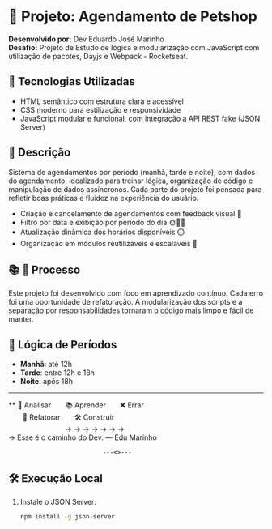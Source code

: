 # 📅 Projeto:  Agendamento de Petshop 


**Desenvolvido por:** Dev Eduardo José Marinho  
**Desafio:** Projeto  de Estudo de lógica e modularização com JavaScript com utilização de pacotes, Dayjs  e Webpack - Rocketseat.


## 🚀 Tecnologias Utilizadas

- HTML semântico com estrutura clara e acessível  
- CSS moderno para estilização e responsividade  
- JavaScript modular e funcional, com integração a API REST fake (JSON Server)


## 🎯 Descrição

Sistema de agendamentos por período (manhã, tarde e noite), com dados do agendamento, idealizado para treinar lógica, organização de código e manipulação de dados assíncronos. Cada parte do projeto foi pensada para refletir boas práticas e fluidez na experiência do usuário.


- Criação e cancelamento de agendamentos com feedback visual 🔄  
- Filtro por data e exibição por período do dia 🌞🌇🌙  
- Atualização dinâmica dos horários disponíveis ⏱️  
- Organização em módulos reutilizáveis e escaláveis 🧩  


## 📚 🧱 Processo

Este projeto foi desenvolvido com foco em aprendizado contínuo. 
Cada erro foi uma oportunidade de refatoração. 
A modularização dos scripts e a separação por responsabilidades tornaram o código mais limpo e fácil de manter.


## 🧠 Lógica de Períodos

- **Manhã**: até 12h  
- **Tarde**: entre 12h e 18h  
- **Noite**: após 18h  

------------------------------------
**
🧠 Analisar  📚 Aprender  ❌ Errar  
  🔁 Refatorar  🛠️ Construir  
        → → → → → → →  
→ Esse é o caminho do Dev. — Edu Marinho




                              ---<>---
                              
## 🛠️ Execução Local

1. Instale o JSON Server:
   ```bash
   npm install -g json-server





 
